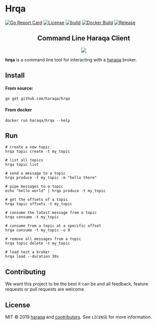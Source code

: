 Hrqa
===
[![Go Report Card](https://goreportcard.com/badge/github.com/haraqa/hrqa)](https://goreportcard.com/report/haraqa/hrqa)
[![License](https://img.shields.io/github/license/haraqa/hrqa.svg)](https://github.com/haraqa/hrqa/blob/master/LICENSE)
[![build](https://github.com/haraqa/hrqa/workflows/build/badge.svg)](https://github.com/haraqa/hrqa/blob/master/.github/workflows/go.yml)
[![Docker Build](https://img.shields.io/docker/cloud/build/haraqa/hrqa.svg)](https://hub.docker.com/r/haraqa/hrqa/)
[![Release](https://img.shields.io/github/release/haraqa/hrqa.svg)](https://github.com/haraqa/hrqa/releases)

<h2 align="center">Command Line Haraqa Client</h2>

<div align="center">
  <a href="https://github.com/haraqa/haraqa">
    <img src="https://raw.githubusercontent.com/haraqa/haraqa/media/mascot.png"/>
  </a>
</div>

**hrqa** is a command line tool for interacting with a [haraqa](https://github.com/haraqa/haraqa) broker.

## Install

#### From source:
```
go get github.com/haraqa/hrqa
```

#### From docker
```
docker run haraqa/hrqa --help
```

## Run

```
# create a new topic
hrqa topic create -t my_topic

# list all topics
hrqa topic list

# send a message to a topic
hrqa produce -t my_topic -m "hello there"

# pipe messages to a topic
echo "hello world" | hrqa produce -t my_topic

# get the offsets of a topic
hrqa topic offsets -t my_topic

# consume the latest message from a topic
hrqa consume -t my_topic

# consume from a topic at a specific offset
hrqa consume -t my_topic -o 0

# remove all messages from a topic
hrqa topic delete -t my_topic

# load test a broker
hrqa load --duration 30s
```

## Contributing

We want this project to be the best it can be and all feedback, feature requests or pull requests are welcome.

## License

MIT © 2019 [haraqa](https://github.com/haraqa/) and [contributors](https://github.com/haraqa/haraqa/graphs/contributors). See `LICENSE` for more information.